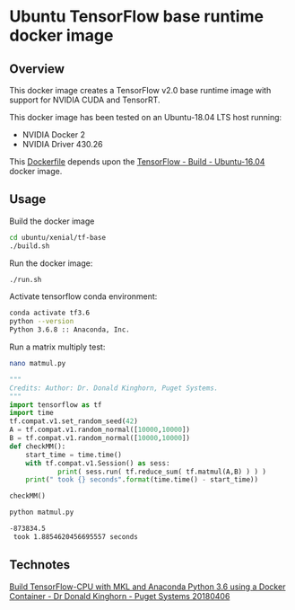 # Ubuntu TensorFlow base runtime docker image

## Overview

This docker image creates a TensorFlow v2.0 base runtime image with support for NVIDIA CUDA and TensorRT.

This docker image has been tested on an Ubuntu-18.04 LTS host running:
- NVIDIA Docker 2
- NVIDIA Driver 430.26

This [Dockerfile](./Dockerfile) depends upon the [TensorFlow - Build - Ubuntu-16.04](//ubuntu/xenial/tf-build) docker image.

## Usage

Build the docker image
```bash
cd ubuntu/xenial/tf-base
./build.sh
```

Run the docker image:
```bash
./run.sh
```

Activate tensorflow conda environment:
```bash
conda activate tf3.6
python --version
Python 3.6.8 :: Anaconda, Inc.
```

Run a matrix multiply test:
```bash
nano matmul.py
```

```py
"""
Credits: Author: Dr. Donald Kinghorn, Puget Systems.
"""
import tensorflow as tf
import time
tf.compat.v1.set_random_seed(42)
A = tf.compat.v1.random_normal([10000,10000])
B = tf.compat.v1.random_normal([10000,10000])
def checkMM():
    start_time = time.time()
    with tf.compat.v1.Session() as sess:
            print( sess.run( tf.reduce_sum( tf.matmul(A,B) ) ) )
    print(" took {} seconds".format(time.time() - start_time))

checkMM()
```

```bash
python matmul.py

-873834.5
 took 1.8854620456695557 seconds
```

## Technotes

[Build TensorFlow-CPU with MKL and Anaconda Python 3.6 using a Docker Container - Dr Donald Kinghorn - Puget Systems 20180406](https://www.pugetsystems.com/labs/hpc/Build-TensorFlow-CPU-with-MKL-and-Anaconda-Python-3-6-using-a-Docker-Container-1133/)
